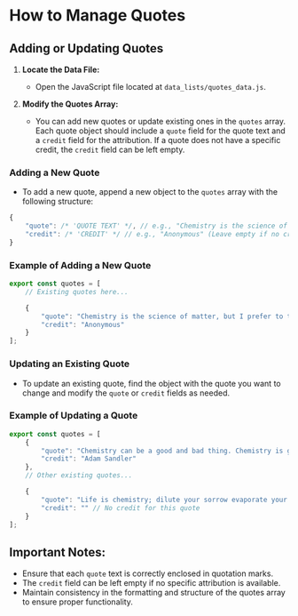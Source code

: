 # How to Manage Quotes

## Adding or Updating Quotes

1. **Locate the Data File:**
   - Open the JavaScript file located at `data_lists/quotes_data.js`.

2. **Modify the Quotes Array:**
   - You can add new quotes or update existing ones in the `quotes` array. Each quote object should include a `quote` field for the quote text and a `credit` field for the attribution. If a quote does not have a specific credit, the `credit` field can be left empty.

### Adding a New Quote

- To add a new quote, append a new object to the `quotes` array with the following structure:

```javascript
{
    "quote": /* 'QUOTE TEXT' */, // e.g., "Chemistry is the science of matter, but I prefer to think of it as the science of how matter is connected."
    "credit": /* 'CREDIT' */ // e.g., "Anonymous" (Leave empty if no credit)
}
```

### Example of Adding a New Quote

```javascript
export const quotes = [
    // Existing quotes here...

    {
        "quote": "Chemistry is the science of matter, but I prefer to think of it as the science of how matter is connected.",
        "credit": "Anonymous"
    }
];
```

### Updating an Existing Quote

- To update an existing quote, find the object with the quote you want to change and modify the `quote` or `credit` fields as needed.

### Example of Updating a Quote

```javascript
export const quotes = [
    {
        "quote": "Chemistry can be a good and bad thing. Chemistry is good when you make love with it. Chemistry is bad when you make crack with it.",
        "credit": "Adam Sandler"
    },
    // Other existing quotes...

    {
        "quote": "Life is chemistry; dilute your sorrow evaporate your worries filter your mistake boil your ego 'You will get the crystal of happiness'",
        "credit": "" // No credit for this quote
    }
];
```

## Important Notes:
- Ensure that each `quote` text is correctly enclosed in quotation marks.
- The `credit` field can be left empty if no specific attribution is available.
- Maintain consistency in the formatting and structure of the quotes array to ensure proper functionality.